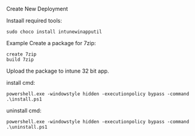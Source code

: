 Create New Deployment

Instaall required tools:

```
sudo choco install intunewinapputil
```

Example Create a package for 7zip:

```
create 7zip
build 7zip
```

Upload the package to intune 32 bit app.

install cmd: 
```
powershell.exe -windowstyle hidden -executionpolicy bypass -command .\install.ps1
```
uninstall cmd:
```
powershell.exe -windowstyle hidden -executionpolicy bypass -command .\uninstall.ps1
```
